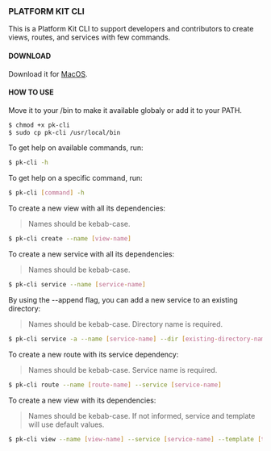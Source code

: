 ### PLATFORM KIT CLI

This is a Platform Kit CLI to support developers and contributors to create views, routes, and services with few commands.

#### DOWNLOAD
Download it for [MacOS](https://github.com/william-tome/platform-kit-cli/releases/download/1.0.0/pk-cli).

#### HOW TO USE
Move it to your /bin to make it available globaly or add it to your PATH.
```bash
$ chmod +x pk-cli
$ sudo cp pk-cli /usr/local/bin
```

To get help on available commands, run:
```bash
$ pk-cli -h
```

To get help on a specific command, run:
```bash
$ pk-cli [command] -h
```

To create a new view with all its dependencies:
> Names should be kebab-case.
```bash
$ pk-cli create --name [view-name]
```

To create a new service with all its dependencies:
> Names should be kebab-case.
```bash
$ pk-cli service --name [service-name]
```

By using the --append flag, you can add a new service to an existing directory:
> Names should be kebab-case.
> Directory name is required.
```bash
$ pk-cli service -a --name [service-name] --dir [existing-directory-name]
```

To create a new route with its service dependency:
> Names should be kebab-case.
> Service name is required.
```bash
$ pk-cli route --name [route-name] --service [service-name]
```

To create a new view with its dependencies:
> Names should be kebab-case.
> If not informed, service and template will use default values.
```bash
$ pk-cli view --name [view-name] --service [service-name] --template [template-name]
```
